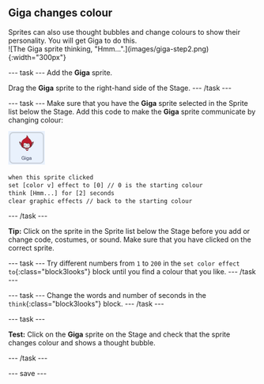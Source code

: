 ## Giga changes colour

<div style="display: flex; flex-wrap: wrap">
<div style="flex-basis: 200px; flex-grow: 1; margin-right: 15px;">
Sprites can also use thought bubbles and change colours to show their personality. You will get Giga to do this.
</div>
<div>
![The Giga sprite thinking, "Hmm...".](images/giga-step2.png){:width="300px"}
</div>
</div>

--- task --- Add the **Giga** sprite.

Drag the **Giga** sprite to the right-hand side of the Stage. --- /task ---

--- task --- Make sure that you have the **Giga** sprite selected in the Sprite list below the Stage. Add this code to make the **Giga** sprite communicate by changing colour:

![The Giga sprite.](images/giga-sprite.png)

```blocks3
when this sprite clicked
set [color v] effect to [0] // 0 is the starting colour
think [Hmm...] for [2] seconds 
clear graphic effects // back to the starting colour
```

--- /task ---

**Tip:** Click on the sprite in the Sprite list below the Stage before you add or change code, costumes, or sound. Make sure that you have clicked on the correct sprite.

--- task --- Try different numbers from `1` to `200` in the `set color effect to`{:class="block3looks"} block until you find a colour that you like. --- /task ---

--- task --- Change the words and number of seconds in the `think`{:class="block3looks"} block. --- /task ---

--- task ---

**Test:** Click on the **Giga** sprite on the Stage and check that the sprite changes colour and shows a thought bubble.

--- /task ---

--- save ---

